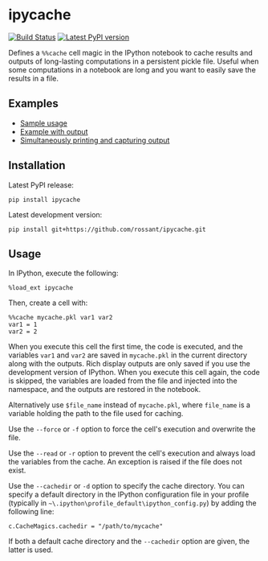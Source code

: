 # ipycache

[![Build Status][github-ci-badge]][github-ci-url]
[![Latest PyPI version][pypi-badge]][pypi-url]

[github-ci-badge]: https://github.com/rossant/ipycache/actions/workflows/master.yml/badge.svg
[github-ci-url]: https://github.com/rossant/ipycache/actions/workflows/master.yml
[pypi-badge]: https://img.shields.io/pypi/v/ipycache.svg
[pypi-url]: https://pypi.org/project/ipycache/

Defines a `%%cache` cell magic in the IPython notebook to cache results and
outputs of long-lasting computations in a persistent pickle file. Useful when
some computations in a notebook are long and you want to easily save the results
in a file.

## Examples

* [Sample usage](examples/example.ipynb)
* [Example with output](examples/example_outputs.ipynb)
* [Simultaneously printing and capturing output](examples/capture_output.ipynb)

## Installation

Latest PyPI release:

    pip install ipycache

Latest development version:

    pip install git+https://github.com/rossant/ipycache.git

## Usage
  
In IPython, execute the following:

    %load_ext ipycache

Then, create a cell with:

    %%cache mycache.pkl var1 var2
    var1 = 1
    var2 = 2

When you execute this cell the first time, the code is executed, and the
variables `var1` and `var2` are saved in `mycache.pkl` in the current directory
along with the outputs. Rich display outputs are only saved if you use the
development version of IPython. When you execute this cell again, the code is
skipped, the variables are loaded from the file and injected into the namespace,
and the outputs are restored in the notebook.

Alternatively use `$file_name` instead of `mycache.pkl`, where `file_name` is a
variable holding the path to the file used for caching.

Use the `--force` or `-f` option to force the cell's execution and overwrite the
file.

Use the `--read` or `-r` option to prevent the cell's execution and always load
the variables from the cache. An exception is raised if the file does not exist.

Use the `--cachedir` or `-d` option to specify the cache directory. You can
specify a default directory in the IPython configuration file in your profile
(typically in `~\.ipython\profile_default\ipython_config.py`) by adding the
following line:

    c.CacheMagics.cachedir = "/path/to/mycache"

If both a default cache directory and the `--cachedir` option are given, the
latter is used.
